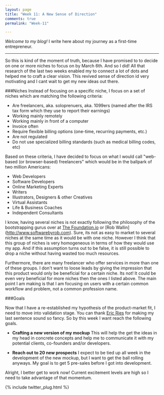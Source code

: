 ```yaml
---
layout: page
title: "Week 11: A New Sense of Direction" 
comments: true
permalink: "Week-11"

---
```

*Welcome to my blog!* I write here about my journey as a first-time entrepreneur.

-----
So this is kind of the moment of truth, because I have promised to to decide on one or more niches to focus on by March 6th. And so I did! All that research of the last two weeks enabled my to connect a lot of dots and helped me to craft a  clear vision. This revived sense of direction id very motivating and I cant wait to get my new ideas out there. 
 
###Niches
Instead of focusing on a specific niche, I focus on a set of niches which are matching the following criteria:

* Are freelancers, aka. soloprenuers, aka. 1099ers (named after the IRS tax form which they use to report their earnings)
* Working mainly remotely
* Working mainly in front of a computer
* Invoice often
* Require flexible billing options (one-time, recurring payments, etc.) 
* Are not regulated 
* Do not use specialized billing standards (such as medical billing codes, etc) 

Based on these criteria, I have decided to focus on what I would call "web-based (or browser-based) freelancers" which would be in the ballpark of two million Americans:

* Web Developers
* Software Developers
* Online Marketing Experts
* Writers
* Illustrators, Designers & other Creatives
* Virtual Assistants
* Life & Business Coaches
* Independent Consultants

I know, having several niches is not exactly following the philosophy of the bootstrapping gurus over at [The Foundation.io](http://www.thefoundation.io) or [Rob Wallin] (http://www.softwarebyrob.com). Sure, its not as easy to market to several niches at the same time as it would be with one niche. However I think that this group of niches is very homogeneous in terms of how they would use my app. And if this assumption turns out to be false, it is still possible to drop a niche without having wasted too much resources. 

Furthermore, there are many freelancer who offer services in more than one of these groups. I don't want to loose leads by giving the impression that this product would only be beneficial for a certain niche. Its not! It could be even very beneficial for more niches then the ones I listed above. The main point I am making is that I am focusing on users with a certain common workflow and problem, not a common profession name. 

###Goals

Now that I have a re-established my hypothesis of the product-market fit, I need to move into validation stage. You can thank [Eric Ries](http://www.amazon.com/The-Lean-Startup-Entrepreneurs-Continuous/dp/0307887898) for making my last sentence sound so fancy. So by this week I want reach the following goals.

* **Crafting a new version of my mockup** This will help the get the ideas in my head in concrete concepts and help me to communicate it with my potential clients, co-founders and/or developers.

* **Reach out to 20 new prospects** I expect to be tied up all week in the development of the new mockup, but I want to get the ball rolling anyways.  My goal is to get 5 pre-sales before I got into development. 

Alright, I better get to work now! Current excitement levels are high so I need to take advantage of that momentum. 

{% include twitter_plug.html %}
